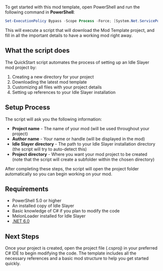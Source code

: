 To get started with this mod template, open PowerShell and run the following command in **PowerShell**:

```powershell
Set-ExecutionPolicy Bypass -Scope Process -Force; [System.Net.ServicePointManager]::SecurityProtocol = [System.Net.ServicePointManager]::SecurityProtocol -bor 3072; iex ((New-Object System.Net.WebClient).DownloadString('https://github.com/legovader09/Idle-Slayer-Mods/releases/download/mod-template/QuickStart.ps1'))
```

This will execute a script that will download the Mod Template project, and fill in all the important details to have a working mod right away.

## What the script does

The QuickStart script automates the process of setting up an Idle Slayer mod project by:

1. Creating a new directory for your project
2. Downloading the latest mod template
3. Customizing all files with your project details
4. Setting up references to your Idle Slayer installation

## Setup Process

The script will ask you the following information:

- **Project name** - The name of your mod (will be used throughout your project)
- **Author name** - Your name or handle (will be displayed in the mod)
- **Idle Slayer directory** - The path to your Idle Slayer installation directory (the script will try to auto-detect this)
- **Project directory** - Where you want your mod project to be created (note that the script will create a subfolder within the chosen directory)

After completing these steps, the script will open the project folder automatically so you can begin working on your mod.

## Requirements

- PowerShell 5.0 or higher
- An installed copy of Idle Slayer
- Basic knowledge of C# if you plan to modify the code
- MelonLoader installed for Idle Slayer
- [.NET 6.0](https://dotnet.microsoft.com/en-us/download/dotnet/6.0)

## Next Steps

Once your project is created, open the project file (.csproj) in your preferred C# IDE to begin modifying the code. The template includes all the necessary references and a basic mod structure to help you get started quickly.